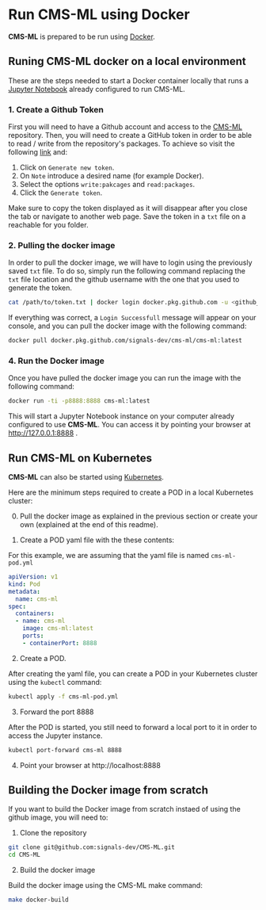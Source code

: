 # Run CMS-ML using Docker

**CMS-ML** is prepared to be run using [Docker](https://docker.com/).

## Runing CMS-ML docker on a local environment

These are the steps needed to start a Docker container locally that runs a [Jupyter Notebook](
https://jupyter.org/) already configured to run CMS-ML.

### 1. Create a Github Token

First you will need to have a Github account and access to the [CMS-ML](
https://github.com/signals-dev/CMS-ML) repository. Then, you will need to create a GitHub token
in order to be able to read / write from the repository's packages. To achieve so visit the
following [link](https://github.com/settings/tokens) and:

1. Click on `Generate new token`.
2. On `Note` introduce a desired name (for example Docker).
3. Select the options `write:pakcages` and `read:packages`.
4. Click the `Generate token`.

Make sure to copy the token displayed as it will disappear after you close the tab or navigate to
another web page. Save the token in a `txt` file on a reachable for you folder.

### 2. Pulling the docker image

In order to pull the docker image, we will have to login using the previously saved `txt` file.
To do so, simply run the following command replacing the `txt` file location and the github
username with the one that you used to generate the token.

```bash
cat /path/to/token.txt | docker login docker.pkg.github.com -u <github_username> --password-stdin
```

If everything was correct, a `Login Successfull` message will appear on your console, and you can
pull the docker image with the following command:

```bash
docker pull docker.pkg.github.com/signals-dev/cms-ml/cms-ml:latest
```

### 4. Run the Docker image

Once you have pulled the docker image you can run the image with the following command:

```bash
docker run -ti -p8888:8888 cms-ml:latest
```

This will start a Jupyter Notebook instance on your computer already configured to use **CMS-ML**.
You can access it by pointing your browser at http://127.0.0.1:8888 .

## Run CMS-ML on Kubernetes

**CMS-ML** can also be started using [Kubernetes](https://kubernetes.io/).

Here are the minimum steps required to create a POD in a local Kubernetes cluster:

0. Pull the docker image as explained in the previous section or create your own (explained
at the end of this readme).

1. Create a POD yaml file with the these contents:

For this example, we are assuming that the yaml file is named `cms-ml-pod.yml`

```yml
apiVersion: v1
kind: Pod
metadata:
  name: cms-ml
spec:
  containers:
  - name: cms-ml
    image: cms-ml:latest
    ports:
    - containerPort: 8888
```

2. Create a POD.

After creating the yaml file, you can create a POD in your Kubernetes cluster using the `kubectl`
command:

```bash
kubectl apply -f cms-ml-pod.yml
```

3. Forward the port 8888

After the POD is started, you still need to forward a local port to it in order to access the
Jupyter instance.

```bash
kubectl port-forward cms-ml 8888
```

4. Point your browser at http://localhost:8888

## Building the Docker image from scratch

If you want to build the Docker image from scratch instaed of using the github image, you will need
to:

1. Clone the repository

```bash
git clone git@github.com:signals-dev/CMS-ML.git
cd CMS-ML
```

2. Build the docker image

Build the docker image using the CMS-ML make command:

```bash
make docker-build
```
